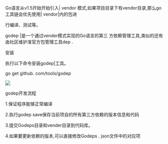 Go语言从v1.5开始开始引入| vendor 模式,如果项目目录下有vendor目录,那么go工具链会优先使用| vendor|内的包进

行编译、测试等。

godep |是一个通过vender模式实现的Go语言的第三 方依赖管理工具,类似的还有由社区维护准官方包管理工具dep .





安装

执行以下命令安装godep|工具。



go get github. com/tools/godep





![](https://gitee.com/hxc8/images7/raw/master/img/202407190752486.jpg)





godep开发流程

1.保证程序能够正常编译

2.执行godep save保存当前项自的所有第三方依赖的版本信息和代码

3.提交Godeps目录和vender目录到代码库。

4.如果要更新依赖的版本,可以直接修改Godeps . json文件中的对应项